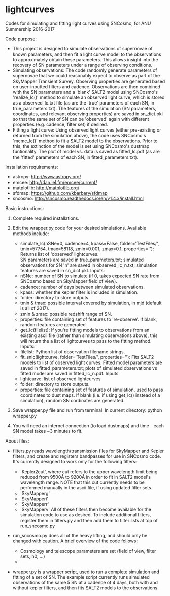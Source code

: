 # lightcurves
Codes for simulating and fitting light curves using SNCosmo, for ANU Summership 2016-2017


Code purpose:
* This project is designed to simulate observations of supernovae of known parameters, and then fit a light curve model to the   observations to approximately obtain these parameters.  This allows insight into the recovery of SN parameters under a range of observing conditions.
* Simulating observations:  The code randomly generate parameters of supernovae that we could reasonably expect to observe as part of the   SkyMapper Transient Survey.  Observing properties are generated based on user-inputted filters and cadence.  Observations are then combined with the SN parameters and a 'blank' SALT2 model using SNCosmo's 'realize_lc()' method to simulate an observed light curve, which is stored as a observed_lc.txt file (as are the 'true' parameters of each SN, in true_parameters.txt).  The features of the simulation (SN parameters, coordinates, and relevant observing properties) are saved in sn_dict.pkl so that the same set of SN can be 'observed' again with different properties (e.g. cadence, filter set) if desired.
* Fitting a light curve:  Using observed light curves (either pre-existing or returned from the simulation above), the code uses SNCosmo's   'mcmc_lc()' method to fit a SALT2 model to the observations.  Prior to this, the extinction of the model is set using SNCosmo's dustmap   funtionality.  The plot of model vs. data is saved as fitted_lc.pdf (as are the 'fitted' parameters of each SN, in fitted_parameters.txt).


Installation requirements:
* astropy: http://www.astropy.org/
* emcee: http://dan.iel.fm/emcee/current/
* matplotlib: http://matplotlib.org/
* sfdmap: https://github.com/kbarbary/sfdmap
* sncosmo: http://sncosmo.readthedocs.io/en/v1.4.x/install.html


Basic instructions:

1. Complete required installations.

2. Edit the wrapper.py code for your desired simulations.  Available methods include:

   *  simulate_lc(nSNe=0, cadence=4, kpass=False, folder='TestFiles/', tmin=57754, tmax=58118, zmin=0.001, zmax=0.1, properties=''): Returns list of 'observed' lightcurves.  
   SN parameters are saved in true_parameters.txt; simulated observations for SN 'n' are saved in observed_lc_n.txt; simulation features are saved in sn_dict.pkl.
   Inputs:
   - nSNe: number of SN to simulate (if 0, takes expected SN rate from SNCosmo based on SkyMapper field of view).
   - cadence: number of days between simulated observations.
   - kpass: whether the kepler filter is included in simulation.
   - folder: directory to store outputs.
   - tmin & tmax: possible interval covered by simulation, in mjd (default is all of 2017).
   - zmin & zmax: possible redshift range of SN.
   - properties: file containing set of features to 're-observe'.  If blank, random features are generated.
   
   * get_lc(filelist): If you're fitting models to observations from an existing ascii file (rather than simulating observations above), this will return the a list of lightcurves to pass to the fitting method.
   Inputs:
   - filelist: Python list of observation filename strings.
   
   * fit_snlc(lightcurve, folder='TestFiles/', properties=''): Fits SALT2 models to list of observed light curves.
   Fitted model parameters are saved in fitted_parameters.txt; plots of simulated observations vs fitted model are saved in fitted_lc_n.pdf.
   Inputs:
   - lightcurve: list of observed lightcurves
   - folder: directory to store outputs.
   - properties: file containing set of features of simulation, used to pass coordinates to dust maps.  If blank (i.e. if using get_lc() instead of a simulation), random SN cordinates are generated.
   
3. Save wrapper.py file and run from terminal.  In current directory: python wrapper.py

4. You will need an internet connection (to load dustmaps) and time - each SN model takes ~3 minutes to fit.


About files:

* filters.py reads wavelength/transmission files for SkyMapper and Kepler filters, and create and registers bandpasses for use in SNCosmo   code.  It's currently designed to work only for the following filters:
  - 'Kepler2cut', where cut refers to the upper wavelength limit being reduced from 9500Å to 9200Å in order to fit in SALT2 model's wavelength range.  NOTE that this cut currently needs to be performed manually in the ascii file, if using updated filter sets.
  - 'SkyMapperg'
  - 'SkyMapperi'
  - 'SkyMapperr'
  - 'SkyMapperv'
  All of these filters then become available for the simulation code to use as desired.  To include additional filters, register them in filters.py and then add them to filter lists at top of run_sncosmo.py
  
* run_sncosmo.py does all of the heavy lifting, and should only be changed with caution.  A brief overview of the code follows:
  - Cosmology and telescope parameters are set (field of view, filter sets, h0, ...)
  - 

* wrapper.py is a wrapper script, used to run a complete simulation and fitting of a set of SN.  The example script currently runs simulated observations of the same 5 SN at a cadence of 4 days, both with and without kepler filters, and then fits SALT2 models to the observations.

